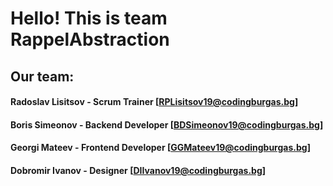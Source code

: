 # Hello! This is team RappelAbstraction

## Our team:
#### Radoslav Lisitsov - Scrum Trainer [RPLisitsov19@codingburgas.bg]
#### Boris Simeonov - Backend Developer [BDSimeonov19@codingburgas.bg]
#### Georgi Mateev - Frontend Developer [GGMateev19@codingburgas.bg]
#### Dobromir Ivanov - Designer [DIIvanov19@codingburgas.bg]